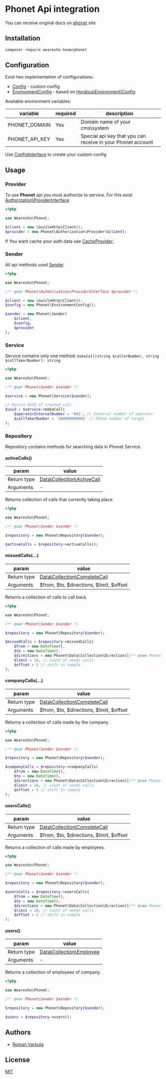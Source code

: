 # Phonet Api integration

You can receive original docs on [phonet](https://phonet.com.ua/) site

## Installation

```bash
composer require wearesho-team/phonet
```

## Configuration

Exist two implementation of configurations:
- [Config](./src/Config.php) - custom config
- [EnvironmentConfig](./src/EnvironmentConfig.php) - based on
[Horatius\Environment\Config](https://github.com/Horat1us/environment-config)

Available environment variables:

|variable|required|description|
|--------|--------|-----------|
|PHONET_DOMAIN|Yes|Domain name of your cms\system|
|PHONET_API_KEY|Yes|Special api key that ypu can receive in your Phonet account|

Use [ConfigInterface](./src/ConfigInterface.php) to create your custom config

## Usage

### Provider

To use **Phonet** api you must authorize to service. For this exist [Authorization\ProviderInterface](./src/Authorization/ProviderInterface.php)

```php
<?php

use Wearesho\Phonet;

$client = new \GuzzleHttp\Client();
$provider = new Phonet\Authorization\Provider($client);
```

If You want cache your auth data use [CacheProvider](./src/Authorization/CacheProvider.php);

### Sender

All api methods used [Sender](./src/Sender.php)

```php
<?php

use Wearesho\Phonet;

/** @var Phonet\Authorization\ProviderInterface $provider */

$client = new \GuzzleHttp\Client();
$config = new Phonet\EnvironmentConfig();

$sender = new Phonet\Sender(
    $client,
    $config,
    $provider
);

```

### Service

Service contains only one method: `makeCall(string $callerNumber, string $callTakerNumber): string`

```php
<?php

use Wearesho\Phonet;

/** @var Phonet\Sender $sender */

$service = new Phonet\Service($sender);

// Return UUID of created call
$uuid = $service->makeCall(
    $operatorInternalNumber = '001', // Internal number of operator
    $callTakerNumber = '380000000002' // Phone number of target
);
```

### Repository

Repository contains methods for searching data in Phonet Service.

#### activeCalls()

|param      |value            |
|-----------|-----------------|
|Return type| [Data\Collection\ActiveCall](src/Call/Active/Collection.php)|
|Arguments| - |

Returns collection of calls that currently taking place.

```php
<?php

use Wearesho\Phonet;

/** @var Phonet\Sender $sender */

$repository = new Phonet\Repository($sender);

$activeCalls = $repository->activeCalls();
```

#### missedCalls(...)

|param      |value            |
|-----------|-----------------|
|Return type| [Data\Collection\CompleteCall](src/Call/Complete/Collection.php)|
|Arguments|$from, $to, $directions, $limit, $offset|

Returns a collection of calls to call back.

```php
<?php

use Wearesho\Phonet;

/** @var Phonet\Sender $sender */

$repository = new Phonet\Repository($sender);

$missedCalls = $repository->missedCalls(
    $from = new DateTime(),
    $to = new DateTime(),
    $directions = new Phonet\Data\Collection\Direction([/** @see Phonet\Call\Collection */]),
    $limit = 10, // count of needs calls
    $offset = 5 // shift in sample
);
```

#### companyCalls(...)

|param      |value            |
|-----------|-----------------|
|Return type| [Data\Collection\CompleteCall](src/Data/Collection/Collection.php)|
|Arguments|$from, $to, $directions, $limit, $offset|

Returns a collection of calls made by the company.

```php
<?php

use Wearesho\Phonet;

/** @var Phonet\Sender $sender */

$repository = new Phonet\Repository($sender);

$companyCalls = $repository->companyCalls(
    $from = new DateTime(),
    $to = new DateTime(),
    $directions = new Phonet\Data\Collection\Direction([/** @see Phonet\Call\Direction */]),
    $limit = 10, // count of needs calls
    $offset = 5 // shift in sample
);
```

#### usersCalls()

|param      |value            |
|-----------|-----------------|
|Return type| [Data\Collection\CompleteCall](src/Data/Collection/Collection.php)|
|Arguments|$from, $to, $directions, $limit, $offset|

Returns a collection of calls made by employees.

```php
<?php

use Wearesho\Phonet;

/** @var Phonet\Sender $sender */

$repository = new Phonet\Repository($sender);

$usersCalls = $repository->usersCalls(
    $from = new DateTime(),
    $to = new DateTime(),
    $directions = new Phonet\Data\Collection\Direction([/** @see Phonet\Call\Direction */]),
    $limit = 10, // count of needs calls
    $offset = 5 // shift in sample
);
```

#### users()

|param      |value            |
|-----------|-----------------|
|Return type| [Data\Collection\Employee](src/Data/Collection/Collection.php)|
|Arguments| - |

Returns a collection of employees of company.

```php
<?php

use Wearesho\Phonet;

/** @var Phonet\Sender $sender */

$repository = new Phonet\Repository($sender);

$users = $repository->users();
```

## Authors
- [Roman Varkuta](mailto:roman.varkuta@gmail.com)

## License
[MIT](./LICENSE)
